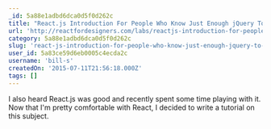 ```yaml
---
_id: 5a88e1adbd6dca0d5f0d262c
title: "React.js Introduction For People Who Know Just Enough jQuery To Get By"
url: 'http://reactfordesigners.com/labs/reactjs-introduction-for-people-who-know-just-enough-jquery-to-get-by/'
category: 5a88e1adbd6dca0d5f0d262c
slug: 'react-js-introduction-for-people-who-know-just-enough-jquery-to-get-by'
user_id: 5a83ce59d6eb0005c4ecda2c
username: 'bill-s'
createdOn: '2015-07-11T21:56:18.000Z'
tags: []
---
```


I also heard React.js was good and recently spent some time playing with it. Now that I'm pretty comfortable with React, I decided to write a tutorial on this subject.

